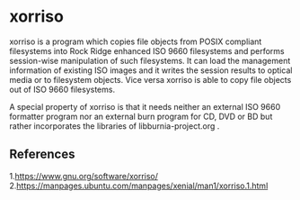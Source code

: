 # xorriso
 xorriso is a program which copies file objects from POSIX compliant filesystems into  Rock
Ridge  enhanced  ISO  9660  filesystems  and  performs  session-wise  manipulation of such
filesystems. It can load the management information of existing ISO images and  it  writes
the session results to optical media or to filesystem objects.
Vice versa xorriso is able to copy file objects out of ISO 9660 filesystems.

A  special  property  of  xorriso  is that it needs neither an external ISO 9660 formatter
program nor an external burn program for  CD,  DVD  or  BD  but  rather  incorporates  the
libraries of libburnia-project.org .

## References
1.<https://www.gnu.org/software/xorriso/>
2.<https://manpages.ubuntu.com/manpages/xenial/man1/xorriso.1.html>